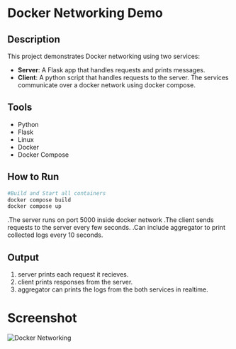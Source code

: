 # Docker Networking Demo

## Description
This project demonstrates Docker networking using two services:
- **Server**: A Flask app that handles requests and prints messages.
- **Client**: A python script that handles requests to the server.
The services communicate over a docker network using docker compose.

## Tools
- Python
- Flask
- Linux
- Docker
- Docker Compose

## How to Run
```bash
#Build and Start all containers
docker compose build
docker compose up
```

.The server runs on port 5000 inside docker network
.The client sends requests to the server every few seconds.
.Can include aggregator to print collected logs every 10 seconds.

## Output
1. server prints each request it recieves.
2. client prints responses from the server.
3. aggregator can prints the logs from the both services in realtime.

# Screenshot

![Docker Networking](./docker-networking.PNG)

